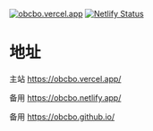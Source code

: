 [![obcbo.vercel.app](https://img.shields.io/badge/BLOG-ObcbOの窝-blue?style=flat-square&logo=hexo)](https://obcbo.vercel.app/)
[![Netlify Status](https://api.netlify.com/api/v1/badges/74829b47-0d13-4ac5-8f24-1645dee1a0a3/deploy-status)](https://app.netlify.com/sites/obcbo/deploys)

# 地址

主站 <https://obcbo.vercel.app/>

备用 <https://obcbo.netlify.app/>

备用 <https://obcbo.github.io/>
